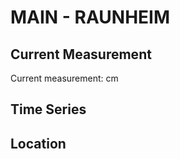 # MAIN - RAUNHEIM

## Current Measurement

Current measurement: <Value topic="rivers/pegel-online/MAIN/RAUNHEIM/measurementValue"/> cm

## Time Series

<TimeSeries topic="rivers/pegel-online/MAIN/RAUNHEIM/measurementValue" period="week" />

## Location

<WorldMap>
  <Marker lat="50.016157289540985" lon="8.448287072901216" labelTopic="rivers/pegel-online/MAIN/RAUNHEIM/measurementValue" />
</WorldMap>
